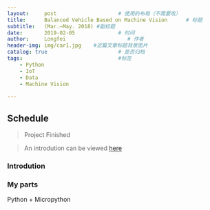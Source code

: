 ```yaml
---
layout:     post                    # 使用的布局（不需要改）
title:      Balanced Vehicle Based on Machine Vision      # 标题 
subtitle:   (Mar.–May. 2018) #副标题
date:       2019-02-05              # 时间
author:     Longfei                    # 作者
header-img: img/car1.jpg    #这篇文章标题背景图片
catalog: true                       # 是否归档
tags:                               #标签
    - Python
    - IoT
    - Data
	- Machine Vision
    
---
```


## Schedule
>Project Finished 

>An introdution can be viewed [here](https://github.com/LF-Lin/2Banlance/blob/master/Balanced%20Vehicle%20Based%20on%20Machine%20Vision%20(chinese).pdf)

### Introdution


### My parts
Python + Micropython




